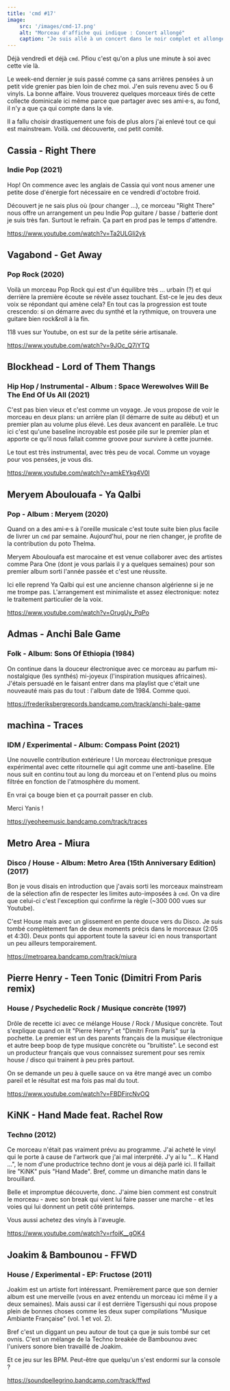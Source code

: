```yaml
---
title: 'cmd #17'
image:
    src: '/images/cmd-17.png'
    alt: "Morceau d'affiche qui indique : Concert allongé"
    caption: "Je suis allé à un concert dans le noir complet et allongé au LU avec Jules. On a changé de planète un court moment."
---
```


Déjà vendredi et déjà `cmd`. Pfiou c'est qu'on a plus une minute à soi avec
cette vie là.

Le week-end dernier je suis passé comme ça sans arrières pensées à un petit vide
grenier pas bien loin de chez moi. J'en suis revenu avec 5 ou 6 vinyls. La bonne
affaire. Vous trouverez quelques morceaux tirés de cette collecte dominicale ici
même parce que partager avec ses ami·e·s, au fond, il n'y a que ça qui compte dans
la vie.

Il a fallu choisir drastiquement une fois de plus alors j'ai enlevé tout ce qui
est mainstream. Voilà. `cmd` découverte, `cmd` petit comité.


## Cassia - Right There
### Indie Pop (2021)

Hop! On commence avec les anglais de Cassia qui vont nous amener une petite dose
d'énergie fort nécessaire en ce vendredi d'octobre froid.

Découvert je ne sais plus où (pour changer ...), ce morceau "Right There" nous
offre un arrangement un peu Indie Pop guitare / basse / batterie dont je suis
très fan. Surtout le refrain. Ça part en prod pas le temps d'attendre.

https://www.youtube.com/watch?v=Ta2ULGIi2yk


## Vagabond - Get Away
### Pop Rock (2020)

Voilà un morceau Pop Rock qui est d'un équilibre très ... urbain (?) et qui
derrière la première écoute se révèle assez touchant. Est-ce le jeu des deux
voix se répondant qui amène cela? En tout cas la progression est toute
crescendo: si on démarre avec du synthé et la rythmique, on trouvera une guitare
bien rock&roll à la fin.

118 vues sur Youtube, on est sur de la petite série artisanale.

https://www.youtube.com/watch?v=9JOc_Q7iYTQ


## Blockhead - Lord of Them Thangs
### Hip Hop / Instrumental - Album : Space Werewolves Will Be The End Of Us All (2021)

C'est pas bien vieux et c'est comme un voyage. Je vous propose de voir le
morceau en deux plans: un arrière plan (il démarre de suite au début) et un
premier plan au volume plus élevé. Les deux avancent en parallèle. Le truc ici
c'est qu'une baseline incroyable est posée pile sur le premier plan et apporte
ce qu'il nous fallait comme groove pour survivre à cette journée.

Le tout est très instrumental, avec très peu de vocal. Comme un voyage pour vos
pensées, je vous dis.

https://www.youtube.com/watch?v=amkEYkg4V0I


## Meryem Aboulouafa - Ya Qalbi
### Pop - Album : Meryem (2020)

Quand on a des ami·e·s à l'oreille musicale c'est toute suite bien plus facile
de livrer un `cmd` par semaine. Aujourd'hui, pour ne rien changer, je profite de
la contribution du poto Thelma.

Meryem Aboulouafa est marocaine et est venue collaborer avec des artistes comme
Para One (dont je vous parlais il y a quelques semaines) pour son premier album
sorti l'année passée et c'est une réussite.

Ici elle reprend Ya Qalbi qui est une ancienne chanson algérienne si je ne me
trompe pas. L'arrangement est minimaliste et assez électronique: notez le
traitement particulier de la voix.

https://www.youtube.com/watch?v=OrugUy_PqPo


## Admas - Anchi Bale Game
### Folk - Album: Sons Of Ethiopia (1984)

On continue dans la douceur électronique avec ce morceau au parfum
mi-nostalgique (les synthés) mi-joyeux (l'inspiration musiques africaines).
J'étais persuadé en le faisant entrer dans ma playlist que c'était une nouveauté
mais pas du tout : l'album date de 1984. Comme quoi.

https://frederiksbergrecords.bandcamp.com/track/anchi-bale-game


## machìna - Traces
### IDM / Experimental - Album: Compass Point (2021)

Une nouvelle contribution extérieure ! Un morceau électronique presque
expérimental avec cette ritournelle qui agit comme une anti-baseline. Elle nous
suit en continu tout au long du morceau et on l'entend plus ou moins filtrée en
fonction de l'atmosphère du moment.

En vrai ça bouge bien et ça pourrait passer en club.

Merci Yanis !

https://yeoheemusic.bandcamp.com/track/traces


## Metro Area - Miura
### Disco / House - Album: Metro Area (15th Anniversary Edition) (2017)

Bon je vous disais en introduction que j'avais sorti les morceaux mainstream de
la sélection afin de respecter les limites auto-imposées à `cmd`. On va dire que
celui-ci c'est l'exception qui confirme la règle (~300 000 vues sur Youtube).

C'est House mais avec un glissement en pente douce vers du Disco. Je suis tombé
complètement fan de deux moments précis dans le morceaux (2:05 et 4:30). Deux
ponts qui apportent toute la saveur ici en nous transportant un peu ailleurs
temporairement.

https://metroarea.bandcamp.com/track/miura


## Pierre Henry - Teen Tonic (Dimitri From Paris remix)
### House / Psychedelic Rock / Musique concrète (1997)

Drôle de recette ici avec ce mélange House / Rock / Musique concrète. Tout
s'explique quand on lit "Pierre Henry" et "Dimitri From Paris" sur la pochette.
Le premier est un des parents français de la musique électronique et autre beep
boop de type musique concrète ou "bruitiste". Le second est un producteur français
que vous connaissez surement pour ses remix house / disco qui trainent à peu
près partout.

On se demande un peu à quelle sauce on va être mangé avec un combo pareil et le
résultat est ma fois pas mal du tout.

https://www.youtube.com/watch?v=FBDFircNvOQ


## KiNK - Hand Made feat. Rachel Row
### Techno (2012)

Ce morceau n'était pas vraiment prévu au programme. J'ai acheté le vinyl qui le
porte à cause de l'artwork que j'ai mal interprété. J'y ai lu "... K Hand ...",
le nom d'une productrice techno dont je vous ai déjà parlé ici. Il faillait lire
"KiNK" puis "Hand Made". Bref, comme un dimanche matin dans le brouillard.

Belle et impromptue découverte, donc. J'aime bien comment est construit le
morceau - avec son break qui vient lui faire passer une marche - et les voies
qui lui donnent un petit côté printemps.

Vous aussi achetez des vinyls à l'aveugle.

https://www.youtube.com/watch?v=rfoiK__gOK4


## Joakim & Bambounou - FFWD
### House / Experimental - EP: Fructose (2011)

Joakim est un artiste fort intéressant. Premièrement parce que son dernier album
est une merveille (vous en avez entendu un morceau ici même il y a deux
semaines). Mais aussi car il est derrière Tigersushi qui nous propose plein de
bonnes choses comme les deux super compilations "Musique Ambiante Française" (vol.
1 et vol. 2).

Bref c'est un diggant un peu autour de tout ça que je suis tombé sur cet ovnis.
C'est un mélange de la Techno breakée de Bambounou avec l'univers sonore bien
travaillé de Joakim.

Et ce jeu sur les BPM. Peut-être que quelqu'un s'est endormi sur la console ?

https://soundpellegrino.bandcamp.com/track/ffwd


